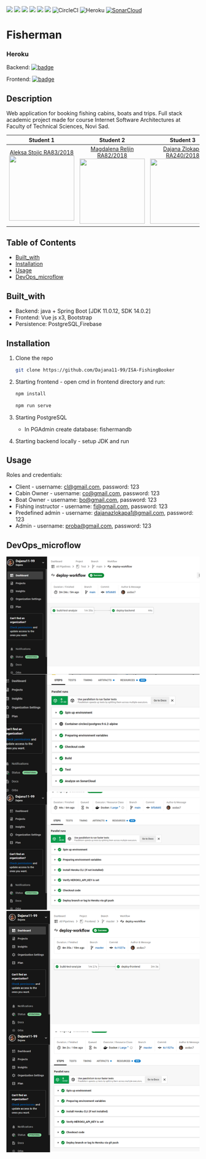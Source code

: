 
![](https://img.shields.io/badge/Java-ED8B00?style=for-the-badge&logo=java&logoColor=white)
![](https://img.shields.io/badge/Spring-6DB33F?style=for-the-badge&logo=spring&logoColor=white)
![](https://img.shields.io/badge/Vue.js-35495E?style=for-the-badge&logo=vue.js&logoColor=4FC08D)
![](https://img.shields.io/badge/Bootstrap-563D7C?style=for-the-badge&logo=bootstrap&logoColor=white)
![](https://img.shields.io/badge/PostgreSQL-316192?style=for-the-badge&logo=postgresql&logoColor=white)
![](https://img.shields.io/badge/firebase-%23039BE5.svg?style=for-the-badge&logo=firebase)
![CircleCI](https://img.shields.io/badge/circle%20ci-%23161616.svg?style=for-the-badge&logo=circleci&logoColor=white)
![Heroku](https://img.shields.io/badge/heroku-%23430098.svg?style=for-the-badge&logo=heroku&logoColor=white)
[![SonarCloud](https://sonarcloud.io/images/project_badges/sonarcloud-white.svg)](https://sonarcloud.io/summary/new_code?id=Dajana11-99_ISA-FishingBooker)

# Fisherman

### Heroku
Backend: [![badge](https://img.shields.io/badge/Heroku-backend-9676B9)](https://ancient-cliffs-65079.herokuapp.com/)

Frontend: [![badge](https://img.shields.io/badge/Heroku-frontend-9676B9)](https://rocky-ravine-63735.herokuapp.com/)

## Description

Web application for booking fishing cabins, boats and trips. Full stack academic project made for course Internet Software Architectures at Faculty of Technical Sciences, Novi Sad.

|       Student 1       |       Student 2       |       Student 3       |   
|:----------------------:|:----------------------:|:----------------------:|
| [Aleksa Stojic RA83/2018](https://github.com/stojic19) <br> <img src="https://avatars.githubusercontent.com/stojic19" width="170" height="170"> | [Magdalena Reljin RA82/2018](https://github.com/magdalenaRA822018) <br> <img src="https://avatars.githubusercontent.com/magdalenaRA822018" width="170" height="170"> | [Dajana Zlokapa RA240/2018](https://github.com/Dajana11-99) <br> <img src="https://avatars.githubusercontent.com/Dajana11-99" width="170" height="170"> |

## Table of Contents
- [Built_with](#built_with)
- [Installation](#installation)
- [Usage](#usage)
- [DevOps_microflow](#devops_microflow)

## Built_with
- Backend: java + Spring Boot [JDK 11.0.12, SDK 14.0.2]
- Frontend: Vue js x3, Bootstrap
- Persistence: PostgreSQL,Firebase

## Installation

1. Clone the repo
   ```sh
   git clone https://github.com/Dajana11-99/ISA-FishingBooker
   ```
2. Starting frontend - open cmd in frontend directory and run:
   ```sh
   npm install
   ```
   ```sh
   npm run serve
   ```
3. Starting PostgreSQL
   - In PGAdmin create database: fishermandb
   
4. Starting backend locally - setup JDK and run

## Usage
Roles and credentials:
- Client - username: cl@gmail.com, password: 123
- Cabin Owner - username: co@gmail.com, password: 123
- Boat Owner - username: bo@gmail.com, password: 123
- Fishing instructor - username: fi@gmail.com, password: 123
- Predefined admin - username: dajanazlokapa1@gmail.com, password: 123
- Admin - username: proba@gmail.com, password: 123

## DevOps_microflow

![fisherman](readmeImages/backendDeployment.png)
![fisherman](readmeImages/deployFrontend.png)
